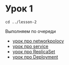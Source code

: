 # Урок 1

```
cd ../lesson-2
```


Выполняем по очереди


- [урок про networkpolocy](1/)
- [урок про service](2/)
- [урок про ReplicaSet](3/)
- [урок про Deployment](4/)

